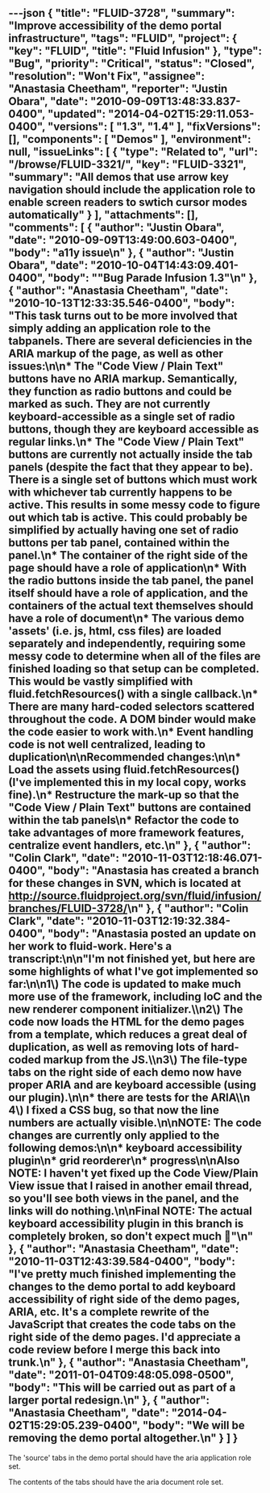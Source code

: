 ---json
{
  "title": "FLUID-3728",
  "summary": "Improve accessibility of the demo portal infrastructure",
  "tags": "FLUID",
  "project": {
    "key": "FLUID",
    "title": "Fluid Infusion"
  },
  "type": "Bug",
  "priority": "Critical",
  "status": "Closed",
  "resolution": "Won't Fix",
  "assignee": "Anastasia Cheetham",
  "reporter": "Justin Obara",
  "date": "2010-09-09T13:48:33.837-0400",
  "updated": "2014-04-02T15:29:11.053-0400",
  "versions": [
    "1.3",
    "1.4"
  ],
  "fixVersions": [],
  "components": [
    "Demos"
  ],
  "environment": null,
  "issueLinks": [
    {
      "type": "Related to",
      "url": "/browse/FLUID-3321/",
      "key": "FLUID-3321",
      "summary": "All demos that use arrow key navigation should include the application role to enable screen readers to swtich cursor modes automatically"
    }
  ],
  "attachments": [],
  "comments": [
    {
      "author": "Justin Obara",
      "date": "2010-09-09T13:49:00.603-0400",
      "body": "a11y issue\n"
    },
    {
      "author": "Justin Obara",
      "date": "2010-10-04T14:43:09.401-0400",
      "body": "\"Bug Parade Infusion 1.3\"\n"
    },
    {
      "author": "Anastasia Cheetham",
      "date": "2010-10-13T12:33:35.546-0400",
      "body": "This task turns out to be more involved that simply adding an application role to the tabpanels. There are several deficiencies in the ARIA markup of the page, as well as other issues:\n\n* The \"Code View / Plain Text\" buttons have no ARIA markup. Semantically, they function as radio buttons and could be marked as such. They are not currently keyboard-accessible as a single set of radio buttons, though they are keyboard accessible as regular links.\n* The  \"Code View / Plain Text\" buttons are currently not actually inside the tab panels (despite the fact that they appear to be). There is a single set of buttons which must work with whichever tab currently happens to be active. This results in some messy code to figure out which tab is active. This could probably be simplified by actually having one set of radio buttons per tab panel, contained within the panel.\n* The container of the right side of the page should have a role of application\n* With the radio buttons inside the tab panel, the panel itself should have a role of application, and the containers of the actual text themselves should have a role of document\n* The various demo 'assets' (i.e. js, html, css files) are loaded separately and independently, requiring some messy code to determine when all of the files are finished loading so that setup can be completed. This would be vastly simplified with fluid.fetchResources() with a single callback.\n* There are many hard-coded selectors scattered throughout the code. A DOM binder would make the code easier to work with.\n* Event handling code is not well centralized, leading to duplication\n\nRecommended changes:\n\n* Load the assets using fluid.fetchResources() (I've implemented this in my local copy, works fine).\n* Restructure the mark-up so that the \"Code View / Plain Text\" buttons are contained within the tab panels\n* Refactor the code to take advantages of more framework features, centralize event handlers, etc.\n"
    },
    {
      "author": "Colin Clark",
      "date": "2010-11-03T12:18:46.071-0400",
      "body": "Anastasia has created a branch for these changes in SVN, which is located at <http://source.fluidproject.org/svn/fluid/infusion/branches/FLUID-3728/>\n"
    },
    {
      "author": "Colin Clark",
      "date": "2010-11-03T12:19:32.384-0400",
      "body": "Anastasia posted an update on her work to fluid-work. Here's a transcript:\n\n\"I'm not finished yet, but here are some highlights of what I've got implemented so far:\n\n1\\) The code is updated to make much more use of the framework, including IoC and the new renderer component initializer.\\\n2\\) The code now loads the HTML for the demo pages from a template, which reduces a **great** deal of duplication, as well as removing lots of hard-coded markup from the JS.\\\n3\\) The file-type tabs on the right side of each demo now have proper ARIA and are keyboard accessible (using our plugin).\n\n* there are tests for the ARIA\\\n  4\\) I fixed a CSS bug, so that now the line numbers are actually visible.\n\nNOTE: The code changes are currently only applied to the following demos:\n\n* keyboard accessibility plugin\n* grid reorderer\n* progress\n\nAlso NOTE: I haven't yet fixed up the Code View/Plain View issue that I raised in another email thread, so you'll see both views in the panel, and the links will do nothing.\n\nFinal NOTE: The actual keyboard accessibility plugin in this branch is completely broken, so don't expect much 🙂\"\n"
    },
    {
      "author": "Anastasia Cheetham",
      "date": "2010-11-03T12:43:39.584-0400",
      "body": "I've pretty much finished implementing the changes to the demo portal to add keyboard accessibility of right side of the demo pages, ARIA, etc. It's a complete rewrite of the JavaScript that creates the code tabs on the right side of the demo pages. I'd appreciate a code review before I merge this back into trunk.\n"
    },
    {
      "author": "Anastasia Cheetham",
      "date": "2011-01-04T09:48:05.098-0500",
      "body": "This will be carried out as part of a larger portal redesign.\n"
    },
    {
      "author": "Anastasia Cheetham",
      "date": "2014-04-02T15:29:05.239-0400",
      "body": "We will be removing the demo portal altogether.\n"
    }
  ]
}
---
The 'source' tabs in the demo portal should have the aria application role set.

The contents of the tabs should have the aria document role set.

        